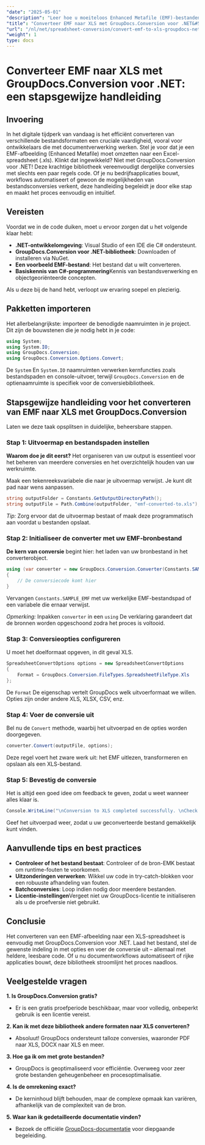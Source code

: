 ```yaml
---
"date": "2025-05-01"
"description": "Leer hoe u moeiteloos Enhanced Metafile (EMF)-bestanden converteert naar Excel (.xls)-formaat met GroupDocs.Conversion voor .NET. Volg deze uitgebreide handleiding met codevoorbeelden en best practices."
"title": "Converteer EMF naar XLS met GroupDocs.Conversion voor .NET&#58; een stapsgewijze handleiding"
"url": "/nl/net/spreadsheet-conversion/convert-emf-to-xls-groupdocs-net-guide/"
"weight": 1
type: docs
---
```

# Converteer EMF naar XLS met GroupDocs.Conversion voor .NET: een stapsgewijze handleiding

## Invoering

In het digitale tijdperk van vandaag is het efficiënt converteren van verschillende bestandsformaten een cruciale vaardigheid, vooral voor ontwikkelaars die met documentverwerking werken. Stel je voor dat je een EMF-afbeelding (Enhanced Metafile) moet omzetten naar een Excel-spreadsheet (.xls). Klinkt dat ingewikkeld? Niet met GroupDocs.Conversion voor .NET! Deze krachtige bibliotheek vereenvoudigt dergelijke conversies met slechts een paar regels code. Of je nu bedrijfsapplicaties bouwt, workflows automatiseert of gewoon de mogelijkheden van bestandsconversies verkent, deze handleiding begeleidt je door elke stap en maakt het proces eenvoudig en intuïtief.

## Vereisten

Voordat we in de code duiken, moet u ervoor zorgen dat u het volgende klaar hebt:

- **.NET-ontwikkelomgeving**: Visual Studio of een IDE die C# ondersteunt.
- **GroupDocs.Conversion voor .NET-bibliotheek**: Downloaden of installeren via NuGet.
- **Een voorbeeld EMF-bestand**: Het bestand dat u wilt converteren.
- **Basiskennis van C#-programmering**Kennis van bestandsverwerking en objectgeoriënteerde concepten.

Als u deze bij de hand hebt, verloopt uw ervaring soepel en plezierig.

## Pakketten importeren

Het allerbelangrijkste: importeer de benodigde naamruimten in je project. Dit zijn de bouwstenen die je nodig hebt in je code:

```csharp
using System;
using System.IO;
using GroupDocs.Conversion;
using GroupDocs.Conversion.Options.Convert;
```

De `System` En `System.IO` naamruimten verwerken kernfuncties zoals bestandspaden en console-uitvoer, terwijl `GroupDocs.Conversion` en de optienaamruimte is specifiek voor de conversiebibliotheek.


## Stapsgewijze handleiding voor het converteren van EMF naar XLS met GroupDocs.Conversion

Laten we deze taak opsplitsen in duidelijke, beheersbare stappen.

### Stap 1: Uitvoermap en bestandspaden instellen

**Waarom doe je dit eerst?** Het organiseren van uw output is essentieel voor het beheren van meerdere conversies en het overzichtelijk houden van uw werkruimte.

Maak een tekenreeksvariabele die naar je uitvoermap verwijst. Je kunt dit pad naar wens aanpassen.

```csharp
string outputFolder = Constants.GetOutputDirectoryPath();
string outputFile = Path.Combine(outputFolder, "emf-converted-to.xls");
```

*Tip:* Zorg ervoor dat de uitvoermap bestaat of maak deze programmatisch aan voordat u bestanden opslaat.


### Stap 2: Initialiseer de converter met uw EMF-bronbestand

**De kern van conversie** begint hier: het laden van uw bronbestand in het converterobject.

```csharp
using (var converter = new GroupDocs.Conversion.Converter(Constants.SAMPLE_EMF))
{
    // De conversiecode komt hier
}
```

Vervangen `Constants.SAMPLE_EMF` met uw werkelijke EMF-bestandspad of een variabele die ernaar verwijst.

*Opmerking:* Inpakken `converter` in een `using` De verklaring garandeert dat de bronnen worden opgeschoond zodra het proces is voltooid.


### Stap 3: Conversieopties configureren

U moet het doelformaat opgeven, in dit geval XLS.

```csharp
SpreadsheetConvertOptions options = new SpreadsheetConvertOptions
{
    Format = GroupDocs.Conversion.FileTypes.SpreadsheetFileType.Xls
};
```

De `Format` De eigenschap vertelt GroupDocs welk uitvoerformaat we willen. Opties zijn onder andere XLS, XLSX, CSV, enz.


### Stap 4: Voer de conversie uit

Bel nu de `Convert` methode, waarbij het uitvoerpad en de opties worden doorgegeven.

```csharp
converter.Convert(outputFile, options);
```

Deze regel voert het zware werk uit: het EMF uitlezen, transformeren en opslaan als een XLS-bestand.


### Stap 5: Bevestig de conversie

Het is altijd een goed idee om feedback te geven, zodat u weet wanneer alles klaar is.

```csharp
Console.WriteLine("\nConversion to XLS completed successfully. \nCheck output in {0}", outputFolder);
```

Geef het uitvoerpad weer, zodat u uw geconverteerde bestand gemakkelijk kunt vinden.


## Aanvullende tips en best practices

- **Controleer of het bestand bestaat**: Controleer of de bron-EMK bestaat om runtime-fouten te voorkomen.
- **Uitzonderingen verwerken**: Wikkel uw code in try-catch-blokken voor een robuuste afhandeling van fouten.
- **Batchconversies**: Loop indien nodig door meerdere bestanden.
- **Licentie-instellingen**Vergeet niet uw GroupDocs-licentie te initialiseren als u de proefversie niet gebruikt.


## Conclusie

Het converteren van een EMF-afbeelding naar een XLS-spreadsheet is eenvoudig met GroupDocs.Conversion voor .NET. Laad het bestand, stel de gewenste indeling in met opties en voer de conversie uit – allemaal met heldere, leesbare code. Of u nu documentworkflows automatiseert of rijke applicaties bouwt, deze bibliotheek stroomlijnt het proces naadloos.


## Veelgestelde vragen

**1. Is GroupDocs.Conversion gratis?**  

- Er is een gratis proefperiode beschikbaar, maar voor volledig, onbeperkt gebruik is een licentie vereist.

**2. Kan ik met deze bibliotheek andere formaten naar XLS converteren?**  

- Absoluut! GroupDocs ondersteunt talloze conversies, waaronder PDF naar XLS, DOCX naar XLS en meer.

**3. Hoe ga ik om met grote bestanden?**  

- GroupDocs is geoptimaliseerd voor efficiëntie. Overweeg voor zeer grote bestanden geheugenbeheer en procesoptimalisatie.

**4. Is de omrekening exact?**  

- De kerninhoud blijft behouden, maar de complexe opmaak kan variëren, afhankelijk van de complexiteit van de bron.

**5. Waar kan ik gedetailleerde documentatie vinden?**  

- Bezoek de officiële [GroupDocs-documentatie](https://docs.groupdocs.com/conversion/net/) voor diepgaande begeleiding.